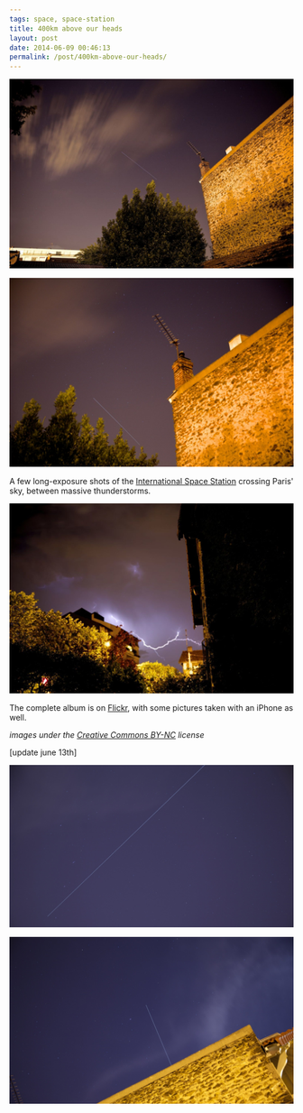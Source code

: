 ```yaml
---
tags: space, space-station
title: 400km above our heads
layout: post
date: 2014-06-09 00:46:13
permalink: /post/400km-above-our-heads/
---
```


![iss_1.jpg][1]

![iss_2.jpg][2]

A few long-exposure shots of the [International Space Station][3] crossing Paris' sky, between massive thunderstorms.

<!--more-->

![IMG_9700.jpg][4]

The complete album is on [Flickr][5], with some pictures taken with an iPhone as well.

_images under the [Creative Commons BY-NC][6] license_

[update june 13th]

![ISS on the 13th of June, 1][7]

![ISS on the 13th of June, 2][8]

[1]: /static/media/2014/06/cesar-1402270722694-raw.jpg
[2]: /static/media/2014/06/cesar-1402270728003-raw.jpg
[3]: http://www.nasa.gov/mission_pages/station/main/
[4]: /static/media/2014/06/cesar-1402270731732-raw.jpg
[5]: https://www.flickr.com/photos/amyparent/sets/72157645068895551/
[6]: http://creativecommons.org/licenses/by-nc/4.0/
[7]: /static/media/2014/06/cesar-1402645713672-raw.jpg
[8]: /static/media/2014/06/cesar-1402645734372-raw.jpg